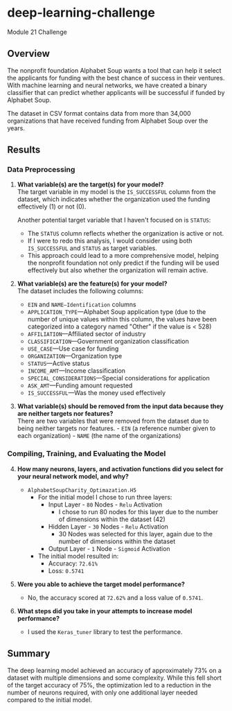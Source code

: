 # deep-learning-challenge
Module 21 Challenge


## Overview
The nonprofit foundation Alphabet Soup wants a tool that can help it select the applicants for funding with the best chance of success in their ventures. With machine learning and neural networks, we have created a binary classifier that can predict whether applicants will be successful if funded by Alphabet Soup.

The dataset in CSV format contains data from more than 34,000 organizations that have received funding from Alphabet Soup over the years.


## Results
### Data Preprocessing

1. **What variable(s) are the target(s) for your model?<br>**
The target variable in my model is the `IS_SUCCESSFUL` column from the dataset, which indicates whether the organization used the funding effectively (1) or not (0).

   Another potential target variable that I haven't focused on is `STATUS`:
      - The `STATUS` column reflects whether the organization is active or not.
      - If I were to redo this analysis, I would consider using both `IS_SUCCESSFUL` and `STATUS` as target variables.
      - This approach could lead to a more comprehensive model, helping the nonprofit foundation not only predict if the funding will be used effectively but also whether the organization will remain active.

2. **What variable(s) are the feature(s) for your model?**<br>
   The dataset includes the following columns:
      - `EIN` and `NAME—Identification` columns
      - `APPLICATION_TYPE`—Alphabet Soup application type (due to the number of unique values within this column, the values have been categorized into a category named "Other" if the value is < 528)
      - `AFFILIATION`—Affiliated sector of industry
      - `CLASSIFICATION`—Government organization classification
      - `USE_CASE`—Use case for funding
      - `ORGANIZATION`—Organization type
      - `STATUS`—Active status
      - `INCOME_AMT`—Income classification
      - `SPECIAL_CONSIDERATIONS`—Special considerations for application
      - `ASK_AMT`—Funding amount requested
      - `IS_SUCCESSFUL`—Was the money used effectively

3. **What variable(s) should be removed from the input data because they are neither targets nor features?**<br>
   There are two variables that were removed from the dataset due to being neither targets nor features. 
         - `EIN` (a reference number given to each organization)
         - `NAME` (the name of the organizations)

### Compiling, Training, and Evaluating the Model
4. **How many neurons, layers, and activation functions did you select for your neural network model, and why?**<br>
    - `AlphabetSoupCharity_Optimazation.H5`
        - For the initial model I chose to run three layers:
            - Input Layer - `80` Nodes - `Relu` Activation
                - I chose to run 80 nodes for this layer due to the number of dimensions within the dataset (42)
            - Hidden Layer - `30` Nodes - `Relu` Activation
                - 30 Nodes was selected for this layer, again due to the number of dimensions within the dataset
            - Output Layer - `1` Node - `Sigmoid` Activation
        - The initial model resulted in:
            - Accuracy: `72.61%`
            - Loss: `0.5741`

5. **Were you able to achieve the target model performance?**<br>
    - No, the accuracy scored at `72.62%` and a loss value of `0.5741`.

6. **What steps did you take in your attempts to increase model performance?**<br>
    - I used the `Keras_tuner` library to test the performance.


## Summary
The deep learning model achieved an accuracy of approximately 73% on a dataset with multiple dimensions and some complexity. While this fell short of the target accuracy of 75%, the optimization led to a reduction in the number of neurons required, with only one additional layer needed compared to the initial model.

